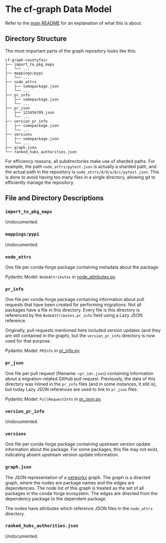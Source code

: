 # The cf-graph Data Model

Refer to the [main README](../../README.md) for an explanation of what this is about.

## Directory Structure

The most important parts of the graph repository looks like this:
```
cf-graph-countyfair
├── import_to_pkg_maps
│   └── ...
├── mappings/pypi
│   └── ...
├── node_attrs
│   ├── somepackage.json
│   └── ...
├── pr_info
│   ├── somepackage.json
│   └── ...
├── pr_json
│   ├── 123456789.json
│   └── ...
├── version_pr_info
│   ├── somepackage.json
│   └── ...
├── versions
│   ├── somepackage.json
│   └── ...
├── graph.json
└── ranked_hubs_authorities.json
```

For efficiency reasons, all subdirectories make use of sharded paths. For example, the path
`node_attrs/pytest.json` is actually a sharded path, and the actual path in the repository is
`node_attrs/d/9/a/8/c/pytest.json`. This is done to avoid having too many files in a single directory, allowing
git to efficiently manage the repository.

## File and Directory Descriptions

### `import_to_pkg_maps`
Undocumented.

### `mappings/pypi`
Undocumented.

### `node_attrs`
One file per conda-forge package containing metadata about the package.

Pydantic Model: `NodeAttributes` in [node_attributes.py](node_attributes.py).

### `pr_info`
One file per conda-forge package containing information about pull requests that have been created for performing
migrations. Not all packages have a file in this directory. Every file is this directory is referenced by the
`NodeAttributes.pr_info` field using a Lazy JSON reference.

Originally, pull requests mentioned here included version updates (and they are still contained in the graph),
but the `version_pr_info` directory is now used for that purpose.

Pydantic Model: `PRInfo` in [pr_info.py](pr_info.py).

### `pr_json`
One file per pull request (filename: `<pr_id>.json`) containing information about a migration-related GitHub pull
request.
Previously, the data of this directory was inlined in the `pr_info` files (and in some instances, it still is), but
today Lazy JSON references are used to link to `pr_json` files.

Pydantic Model: `PullRequestInfo` in [pr_json.py](pr_json.py).

### `version_pr_info`
Undocumented.

### `versions`
One file per conda-forge package containing upstream version update information about the package.
For some packages, this file may not exist, indicating absent upstream version update information.

### `graph.json`
The JSON representation of a [networkx](https://networkx.org/) graph. The graph is a directed graph, where the nodes
are package names and the edges are dependencies. The node list of this graph is treated as the set of all packages in
the conda-forge ecosystem. The edges are directed from the dependency package to the dependent package.

The nodes have attributes which reference JSON files in the `node_attrs` directory.

### `ranked_hubs_authorities.json`
Undocumented.
